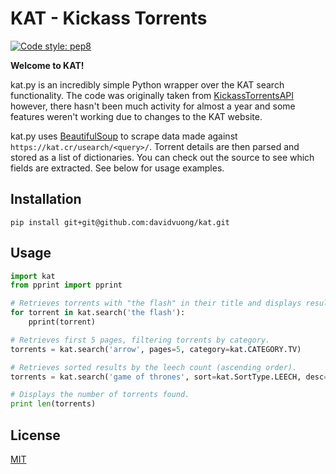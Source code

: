 # KAT - Kickass Torrents

[![Code style: pep8](https://img.shields.io/badge/code%20style-pep8-yellow.svg?style=flat-square)](https://www.python.org/dev/peps/pep-0008/)

**Welcome to KAT!**

kat.py is an incredibly simple Python wrapper over the KAT search functionality. The code was originally taken from [KickassTorrentsAPI](https://github.com/stephan-mclean/KickassTorrentsAPI) however, there hasn't been much activity for almost a year and some features weren't working due to changes to the KAT website.

kat.py uses [BeautifulSoup](https://www.crummy.com/software/BeautifulSoup/) to scrape data made against `https://kat.cr/usearch/<query>/`. Torrent details are then parsed and stored as a list of dictionaries. You can check out the source to see which fields are extracted. See below for usage examples.

## Installation

```
pip install git+git@github.com:davidvuong/kat.git
```

## Usage

```python
import kat
from pprint import pprint

# Retrieves torrents with "the flash" in their title and displays results.
for torrent in kat.search('the flash'):
    pprint(torrent)

# Retrieves first 5 pages, filtering torrents by category.
torrents = kat.search('arrow', pages=5, category=kat.CATEGORY.TV)

# Retrieves sorted results by the leech count (ascending order).
torrents = kat.search('game of thrones', sort=kat.SortType.LEECH, desc=False)

# Displays the number of torrents found.
print len(torrents)
```

## License

[MIT](LICENSE.md)
